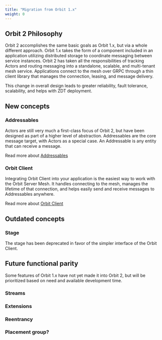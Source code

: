 ```yaml
---
title: "Migration from Orbit 1.x"
weight: 0
---
```


## Orbit 2 Philosophy
Orbit 2 accomplishes the same basic goals as Orbit 1.x, but via a whole different approach. Orbit 1.x takes the form of a component included in an application utilizing distributed storage to coordinate messaging between service instances. Orbit 2 has taken all the responsibilities of tracking Actors and routing messaging into a standalone, scalable, and multi-tenant mesh service. Applications connect to the mesh over GRPC through a thin client library that manages the connection, leasing, and message delivery.

This change in overall design leads to greater reliability, fault tolerance, scalability, and helps with ZDT deployment. 


## New concepts
### Addressables

Actors are still very much a first-class focus of Orbit 2, but have been designed as part of a higher level of abstraction. Addressables are the core message target, with Actors as a special case. An Addressable is any entity that can receive a message.

Read more about [Addressables](/getting-started/addressables)

### Orbit Client

Integrating Orbit Client into your application is the easiest way to work with the Orbit Server Mesh. It handles connecting to the mesh, manages the lifetime of that connection, and helps easily send and receive messages to Addressables anywhere.

Read more about [Orbit Client](/client)

## Outdated concepts
### Stage

The stage has been deprecated in favor of the simpler interface of the Orbit Client.

## Future functional parity

Some features of Orbit 1.x have not yet made it into Orbit 2, but will be prioritized based on need and available development time.

### Streams
### Extensions
### Reentrancy
### Placement group?



